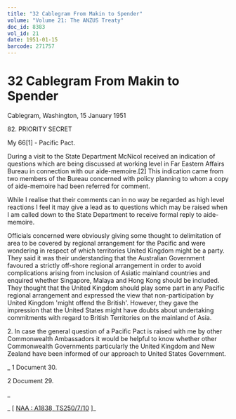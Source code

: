 ```yaml
---
title: "32 Cablegram From Makin to Spender"
volume: "Volume 21: The ANZUS Treaty"
doc_id: 8383
vol_id: 21
date: 1951-01-15
barcode: 271757
---
```


# 32 Cablegram From Makin to Spender

Cablegram, Washington, 15 January 1951

82\. PRIORITY SECRET

My 66[1] - Pacific Pact.

During a visit to the State Department McNicol received an indication of questions which are being discussed at working level in Far Eastern Affairs Bureau in connection with our aide-memoire.[2] This indication came from two members of the Bureau concerned with policy planning to whom a copy of aide-memoire had been referred for comment.

While I realise that their comments can in no way be regarded as high level reactions I feel it may give a lead as to questions which may be raised when I am called down to the State Department to receive formal reply to aide-memoire.

Officials concerned were obviously giving some thought to delimitation of area to be covered by regional arrangement for the Pacific and were wondering in respect of which territories United Kingdom might be a party. They said it was their understanding that the Australian Government favoured a strictly off-shore regional arrangement in order to avoid complications arising from inclusion of Asiatic mainland countries and enquired whether Singapore, Malaya and Hong Kong should be included. They thought that the United Kingdom should play some part in any Pacific regional arrangement and expressed the view that non-participation by United Kingdom 'might offend the British'. However, they gave the impression that the United States might have doubts about undertaking commitments with regard to British Territories on the mainland of Asia.

2\. In case the general question of a Pacific Pact is raised with me by other Commonwealth Ambassadors it would be helpful to know whether other Commonwealth Governments particularly the United Kingdom and New Zealand have been informed of our approach to United States Government.

_ 1 Document 30.

2 Document 29.

_

_ [ [NAA : A1838, TS250/7/10](http://www.naa.gov.au/cgi-bin/Search?O=I&Number=271757) ]_
